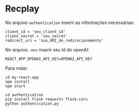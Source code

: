 # Recplay

No arquivo ```authentication``` inserir as informações necessárias:

```
client_id = 'seu_client_id'
client_secret = 'seu_secret'
redirect_uri = 'sua_URI_de_redirecionamento'
```
No arquivo ```.env``` inserir seu Id do openAI:

```
REACT_APP_OPENAI_API_KEY=OPENAI_API_KEY
```

Para rodar:

```
cd my-react-app
npm install
npm start

cd authentication
pip install Flask requests flask-cors
python authentication.py
`